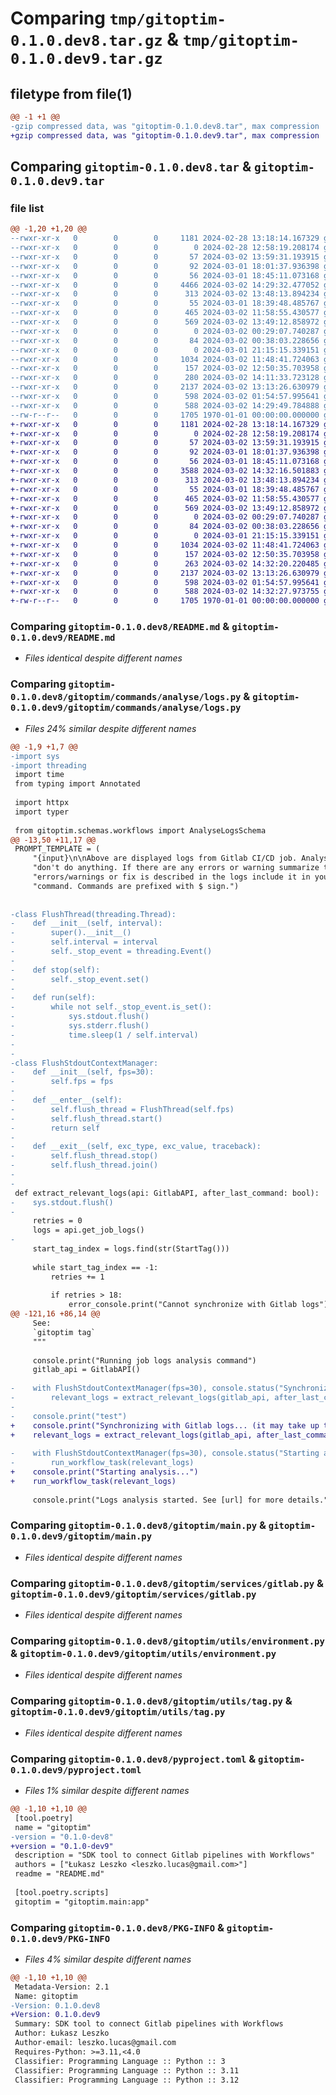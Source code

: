 # Comparing `tmp/gitoptim-0.1.0.dev8.tar.gz` & `tmp/gitoptim-0.1.0.dev9.tar.gz`

## filetype from file(1)

```diff
@@ -1 +1 @@
-gzip compressed data, was "gitoptim-0.1.0.dev8.tar", max compression
+gzip compressed data, was "gitoptim-0.1.0.dev9.tar", max compression
```

## Comparing `gitoptim-0.1.0.dev8.tar` & `gitoptim-0.1.0.dev9.tar`

### file list

```diff
@@ -1,20 +1,20 @@
--rwxr-xr-x   0        0        0     1181 2024-02-28 13:18:14.167329 gitoptim-0.1.0.dev8/README.md
--rwxr-xr-x   0        0        0        0 2024-02-28 12:58:19.208174 gitoptim-0.1.0.dev8/gitoptim/__init__.py
--rwxr-xr-x   0        0        0       57 2024-03-02 13:59:31.193915 gitoptim-0.1.0.dev8/gitoptim/__main__.py
--rwxr-xr-x   0        0        0       92 2024-03-01 18:01:37.936398 gitoptim-0.1.0.dev8/gitoptim/commands/__init__.py
--rwxr-xr-x   0        0        0       56 2024-03-01 18:45:11.073168 gitoptim-0.1.0.dev8/gitoptim/commands/analyse/__init__.py
--rwxr-xr-x   0        0        0     4466 2024-03-02 14:29:32.477052 gitoptim-0.1.0.dev8/gitoptim/commands/analyse/logs.py
--rwxr-xr-x   0        0        0      313 2024-03-02 13:48:13.894234 gitoptim-0.1.0.dev8/gitoptim/commands/analyse/main.py
--rwxr-xr-x   0        0        0       55 2024-03-01 18:39:48.485767 gitoptim-0.1.0.dev8/gitoptim/commands/memlab.py
--rwxr-xr-x   0        0        0      465 2024-03-02 11:58:55.430577 gitoptim-0.1.0.dev8/gitoptim/commands/tag.py
--rwxr-xr-x   0        0        0      569 2024-03-02 13:49:12.858972 gitoptim-0.1.0.dev8/gitoptim/main.py
--rwxr-xr-x   0        0        0        0 2024-03-02 00:29:07.740287 gitoptim-0.1.0.dev8/gitoptim/schemas/__init__.py
--rwxr-xr-x   0        0        0       84 2024-03-02 00:38:03.228656 gitoptim-0.1.0.dev8/gitoptim/schemas/workflows.py
--rwxr-xr-x   0        0        0        0 2024-03-01 21:15:15.339151 gitoptim-0.1.0.dev8/gitoptim/services/__init__.py
--rwxr-xr-x   0        0        0     1034 2024-03-02 11:48:41.724063 gitoptim-0.1.0.dev8/gitoptim/services/gitlab.py
--rwxr-xr-x   0        0        0      157 2024-03-02 12:50:35.703958 gitoptim-0.1.0.dev8/gitoptim/utils/__init__.py
--rwxr-xr-x   0        0        0      280 2024-03-02 14:11:33.723128 gitoptim-0.1.0.dev8/gitoptim/utils/cli.py
--rwxr-xr-x   0        0        0     2137 2024-03-02 13:13:26.630979 gitoptim-0.1.0.dev8/gitoptim/utils/environment.py
--rwxr-xr-x   0        0        0      598 2024-03-02 01:54:57.995641 gitoptim-0.1.0.dev8/gitoptim/utils/tag.py
--rwxr-xr-x   0        0        0      588 2024-03-02 14:29:49.784888 gitoptim-0.1.0.dev8/pyproject.toml
--rw-r--r--   0        0        0     1705 1970-01-01 00:00:00.000000 gitoptim-0.1.0.dev8/PKG-INFO
+-rwxr-xr-x   0        0        0     1181 2024-02-28 13:18:14.167329 gitoptim-0.1.0.dev9/README.md
+-rwxr-xr-x   0        0        0        0 2024-02-28 12:58:19.208174 gitoptim-0.1.0.dev9/gitoptim/__init__.py
+-rwxr-xr-x   0        0        0       57 2024-03-02 13:59:31.193915 gitoptim-0.1.0.dev9/gitoptim/__main__.py
+-rwxr-xr-x   0        0        0       92 2024-03-01 18:01:37.936398 gitoptim-0.1.0.dev9/gitoptim/commands/__init__.py
+-rwxr-xr-x   0        0        0       56 2024-03-01 18:45:11.073168 gitoptim-0.1.0.dev9/gitoptim/commands/analyse/__init__.py
+-rwxr-xr-x   0        0        0     3588 2024-03-02 14:32:16.501883 gitoptim-0.1.0.dev9/gitoptim/commands/analyse/logs.py
+-rwxr-xr-x   0        0        0      313 2024-03-02 13:48:13.894234 gitoptim-0.1.0.dev9/gitoptim/commands/analyse/main.py
+-rwxr-xr-x   0        0        0       55 2024-03-01 18:39:48.485767 gitoptim-0.1.0.dev9/gitoptim/commands/memlab.py
+-rwxr-xr-x   0        0        0      465 2024-03-02 11:58:55.430577 gitoptim-0.1.0.dev9/gitoptim/commands/tag.py
+-rwxr-xr-x   0        0        0      569 2024-03-02 13:49:12.858972 gitoptim-0.1.0.dev9/gitoptim/main.py
+-rwxr-xr-x   0        0        0        0 2024-03-02 00:29:07.740287 gitoptim-0.1.0.dev9/gitoptim/schemas/__init__.py
+-rwxr-xr-x   0        0        0       84 2024-03-02 00:38:03.228656 gitoptim-0.1.0.dev9/gitoptim/schemas/workflows.py
+-rwxr-xr-x   0        0        0        0 2024-03-01 21:15:15.339151 gitoptim-0.1.0.dev9/gitoptim/services/__init__.py
+-rwxr-xr-x   0        0        0     1034 2024-03-02 11:48:41.724063 gitoptim-0.1.0.dev9/gitoptim/services/gitlab.py
+-rwxr-xr-x   0        0        0      157 2024-03-02 12:50:35.703958 gitoptim-0.1.0.dev9/gitoptim/utils/__init__.py
+-rwxr-xr-x   0        0        0      263 2024-03-02 14:32:20.220485 gitoptim-0.1.0.dev9/gitoptim/utils/cli.py
+-rwxr-xr-x   0        0        0     2137 2024-03-02 13:13:26.630979 gitoptim-0.1.0.dev9/gitoptim/utils/environment.py
+-rwxr-xr-x   0        0        0      598 2024-03-02 01:54:57.995641 gitoptim-0.1.0.dev9/gitoptim/utils/tag.py
+-rwxr-xr-x   0        0        0      588 2024-03-02 14:32:27.973755 gitoptim-0.1.0.dev9/pyproject.toml
+-rw-r--r--   0        0        0     1705 1970-01-01 00:00:00.000000 gitoptim-0.1.0.dev9/PKG-INFO
```

### Comparing `gitoptim-0.1.0.dev8/README.md` & `gitoptim-0.1.0.dev9/README.md`

 * *Files identical despite different names*

### Comparing `gitoptim-0.1.0.dev8/gitoptim/commands/analyse/logs.py` & `gitoptim-0.1.0.dev9/gitoptim/commands/analyse/logs.py`

 * *Files 24% similar despite different names*

```diff
@@ -1,9 +1,7 @@
-import sys
-import threading
 import time
 from typing import Annotated
 
 import httpx
 import typer
 
 from gitoptim.schemas.workflows import AnalyseLogsSchema
@@ -13,50 +11,17 @@
 PROMPT_TEMPLATE = (
     "{input}\n\nAbove are displayed logs from Gitlab CI/CD job. Analyse them. If there are no errors and warning "
     "don't do anything. If there are any errors or warning summarize them. If you know how to fix some "
     "errors/warnings or fix is described in the logs include it in your answer. Group errors, warnings and fixes by "
     "command. Commands are prefixed with $ sign.")
 
 
-class FlushThread(threading.Thread):
-    def __init__(self, interval):
-        super().__init__()
-        self.interval = interval
-        self._stop_event = threading.Event()
-
-    def stop(self):
-        self._stop_event.set()
-
-    def run(self):
-        while not self._stop_event.is_set():
-            sys.stdout.flush()
-            sys.stderr.flush()
-            time.sleep(1 / self.interval)
-
-
-class FlushStdoutContextManager:
-    def __init__(self, fps=30):
-        self.fps = fps
-
-    def __enter__(self):
-        self.flush_thread = FlushThread(self.fps)
-        self.flush_thread.start()
-        return self
-
-    def __exit__(self, exc_type, exc_value, traceback):
-        self.flush_thread.stop()
-        self.flush_thread.join()
-
-
 def extract_relevant_logs(api: GitlabAPI, after_last_command: bool):
-    sys.stdout.flush()
-
     retries = 0
     logs = api.get_job_logs()
-
     start_tag_index = logs.find(str(StartTag()))
 
     while start_tag_index == -1:
         retries += 1
 
         if retries > 18:
             error_console.print("Cannot synchronize with Gitlab logs")
@@ -121,16 +86,14 @@
     See:
     `gitoptim tag`
     """
 
     console.print("Running job logs analysis command")
     gitlab_api = GitlabAPI()
 
-    with FlushStdoutContextManager(fps=30), console.status("Synchronizing with Gitlab logs"):
-        relevant_logs = extract_relevant_logs(gitlab_api, after_last_command)
-
-    console.print("test")
+    console.print("Synchronizing with Gitlab logs... (it may take up to 3 minutes)")
+    relevant_logs = extract_relevant_logs(gitlab_api, after_last_command)
 
-    with FlushStdoutContextManager(fps=30), console.status("Starting analysis"):
-        run_workflow_task(relevant_logs)
+    console.print("Starting analysis...")
+    run_workflow_task(relevant_logs)
 
     console.print("Logs analysis started. See [url] for more details.")
```

### Comparing `gitoptim-0.1.0.dev8/gitoptim/main.py` & `gitoptim-0.1.0.dev9/gitoptim/main.py`

 * *Files identical despite different names*

### Comparing `gitoptim-0.1.0.dev8/gitoptim/services/gitlab.py` & `gitoptim-0.1.0.dev9/gitoptim/services/gitlab.py`

 * *Files identical despite different names*

### Comparing `gitoptim-0.1.0.dev8/gitoptim/utils/environment.py` & `gitoptim-0.1.0.dev9/gitoptim/utils/environment.py`

 * *Files identical despite different names*

### Comparing `gitoptim-0.1.0.dev8/gitoptim/utils/tag.py` & `gitoptim-0.1.0.dev9/gitoptim/utils/tag.py`

 * *Files identical despite different names*

### Comparing `gitoptim-0.1.0.dev8/pyproject.toml` & `gitoptim-0.1.0.dev9/pyproject.toml`

 * *Files 1% similar despite different names*

```diff
@@ -1,10 +1,10 @@
 [tool.poetry]
 name = "gitoptim"
-version = "0.1.0-dev8"
+version = "0.1.0-dev9"
 description = "SDK tool to connect Gitlab pipelines with Workflows"
 authors = ["Łukasz Leszko <leszko.lucas@gmail.com>"]
 readme = "README.md"
 
 [tool.poetry.scripts]
 gitoptim = "gitoptim.main:app"
```

### Comparing `gitoptim-0.1.0.dev8/PKG-INFO` & `gitoptim-0.1.0.dev9/PKG-INFO`

 * *Files 4% similar despite different names*

```diff
@@ -1,10 +1,10 @@
 Metadata-Version: 2.1
 Name: gitoptim
-Version: 0.1.0.dev8
+Version: 0.1.0.dev9
 Summary: SDK tool to connect Gitlab pipelines with Workflows
 Author: Łukasz Leszko
 Author-email: leszko.lucas@gmail.com
 Requires-Python: >=3.11,<4.0
 Classifier: Programming Language :: Python :: 3
 Classifier: Programming Language :: Python :: 3.11
 Classifier: Programming Language :: Python :: 3.12
```

